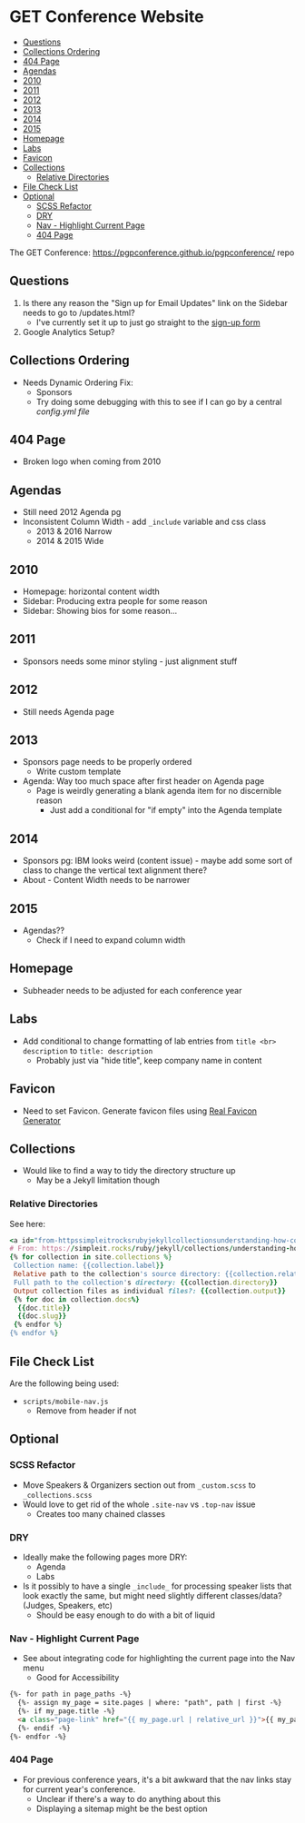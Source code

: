 # GET Conference Website

<!-- MarkdownTOC -->

* [Questions](#questions)
* [Collections Ordering](#collections-ordering)
* [404 Page](#404-page)
* [Agendas](#agendas)
* [2010](#2010)
* [2011](#2011)
* [2012](#2012)
* [2013](#2013)
* [2014](#2014)
* [2015](#2015)
* [Homepage](#homepage)
* [Labs](#labs)
* [Favicon](#favicon)
* [Collections](#collections)
  * [Relative Directories](#relative-directories)
* [File Check List](#file-check-list)
* [Optional](#optional)
  * [SCSS Refactor](#scss-refactor)
  * [DRY](#dry)
  * [Nav - Highlight Current Page](#nav---highlight-current-page)
  * [404 Page](#404-page-1)

<!-- /MarkdownTOC -->


The GET Conference: https://pgpconference.github.io/pgpconference/ repo

<a id="questions"></a>
## Questions

1. Is there any reason the "Sign up for Email Updates" link on the Sidebar needs to go to /updates.html?
    * I've currently set it up to just go straight to the [sign-up form](https://personalgenomes.us3.list-manage.com/subscribe?u=3980aaa2746fd428de44b2ab4&id=34d31b2d4b)
2. Google Analytics Setup?

<a id="collections-ordering"></a>
## Collections Ordering

* Needs Dynamic Ordering Fix:
  * Sponsors
  * Try doing some debugging with this to see if I can go by a central _config.yml file_

<a id="404-page"></a>
## 404 Page
  * Broken logo when coming from 2010

<a id="agendas"></a>
## Agendas

* Still need 2012 Agenda pg
* Inconsistent Column Width - add `_include` variable and css class
  * 2013 & 2016 Narrow
  * 2014 & 2015 Wide

<a id="2010"></a>
## 2010

* Homepage: horizontal content width
* Sidebar: Producing extra people for some reason
* Sidebar: Showing bios for some reason...

<a id="2011"></a>
## 2011

* Sponsors needs some minor styling - just alignment stuff

<a id="2012"></a>
## 2012

* Still needs Agenda page

<a id="2013"></a>
## 2013

* Sponsors page needs to be properly ordered
  * Write custom template
* Agenda: Way too much space after first header on Agenda page
  * Page is weirdly generating a blank agenda item for no discernible reason
    * Just add a conditional for "if empty" into the Agenda template

<a id="2014"></a>
## 2014

* Sponsors pg: IBM looks weird (content issue) - maybe add some sort of class to change the vertical text alignment there?
* About - Content Width needs to be narrower

<a id="2015"></a>
## 2015
* Agendas??
  * Check if I need to expand column width

<a id="homepage"></a>
## Homepage

* Subheader needs to be adjusted for each conference year

<a id="labs"></a>
## Labs

* Add conditional to change formatting of lab entries from `title <br> description` to `title: description`
  * Probably just via "hide title", keep company name in content

<a id="favicon"></a>
## Favicon

* Need to set Favicon. Generate favicon files using [Real Favicon Generator](https://realfavicongenerator.net/)

<a id="collections"></a>
## Collections

* Would like to find a way to tidy the directory structure up
  * May be a Jekyll limitation though

<a id="relative-directories"></a>
### Relative Directories
See here:

```ruby
<a id="from-httpssimpleitrocksrubyjekyllcollectionsunderstanding-how-collections-work"></a>
# From: https://simpleit.rocks/ruby/jekyll/collections/understanding-how-collections-work/
{% for collection in site.collections %}
 Collection name: {{collection.label}}
 Relative path to the collection's source directory: {{collection.relative_directory }}
 Full path to the collection's directory: {{collection.directory}}
 Output collection files as individual files?: {{collection.output}}
 {% for doc in collection.docs%}
  {{doc.title}}
  {{doc.slug}}
 {% endfor %}
{% endfor %}
```

<a id="file-check-list"></a>
## File Check List

Are the following being used:

* `scripts/mobile-nav.js`
  * Remove from header if not

<a id="optional"></a>
## Optional

<a id="scss-refactor"></a>
### SCSS Refactor

* Move Speakers & Organizers section out from `_custom.scss` to `_collections.scss`
* Would love to get rid of the whole `.site-nav` vs `.top-nav` issue
  * Creates too many chained classes

<a id="dry"></a>
### DRY

* Ideally make the following pages more DRY:
  * Agenda
  * Labs
* Is it possibly to have a single `_include_` for processing speaker lists that look exactly the same, but might need slightly different classes/data? (Judges, Speakers, etc)
  * Should be easy enough to do with a bit of liquid

<a id="nav---highlight-current-page"></a>
### Nav - Highlight Current Page

* See about integrating code for highlighting the current page into the Nav menu
  * Good for Accessibility

```html
{%- for path in page_paths -%}
  {%- assign my_page = site.pages | where: "path", path | first -%}
  {%- if my_page.title -%}
  <a class="page-link" href="{{ my_page.url | relative_url }}">{{ my_page.title | escape }}</a>
  {%- endif -%}
{%- endfor -%}
```

<a id="404-page-1"></a>
### 404 Page

* For previous conference years, it's a bit awkward that the nav links stay for current year's conference.
  * Unclear if there's a way to do anything about this
  * Displaying a sitemap might be the best option

